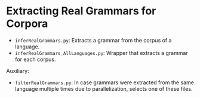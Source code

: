 # Extracting Real Grammars for Corpora

* `inferRealGrammars.py`: Extracts a grammar from the corpus of a language.
* `inferRealGrammars_AllLanguages.py`: Wrapper that extracts a grammar for each corpus.

Auxiliary:
* `filterRealGrammars.py`: In case grammars were extracted from the same language multiple times due to parallelization, selects one of these files.



